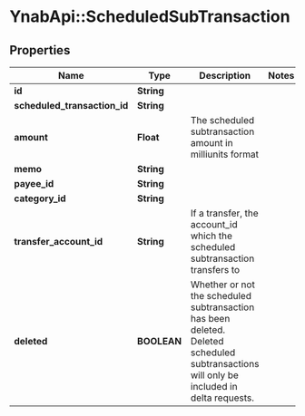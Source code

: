 # YnabApi::ScheduledSubTransaction

## Properties
Name | Type | Description | Notes
------------ | ------------- | ------------- | -------------
**id** | **String** |  | 
**scheduled_transaction_id** | **String** |  | 
**amount** | **Float** | The scheduled subtransaction amount in milliunits format | 
**memo** | **String** |  | 
**payee_id** | **String** |  | 
**category_id** | **String** |  | 
**transfer_account_id** | **String** | If a transfer, the account_id which the scheduled subtransaction transfers to | 
**deleted** | **BOOLEAN** | Whether or not the scheduled subtransaction has been deleted.  Deleted scheduled subtransactions will only be included in delta requests. | 


